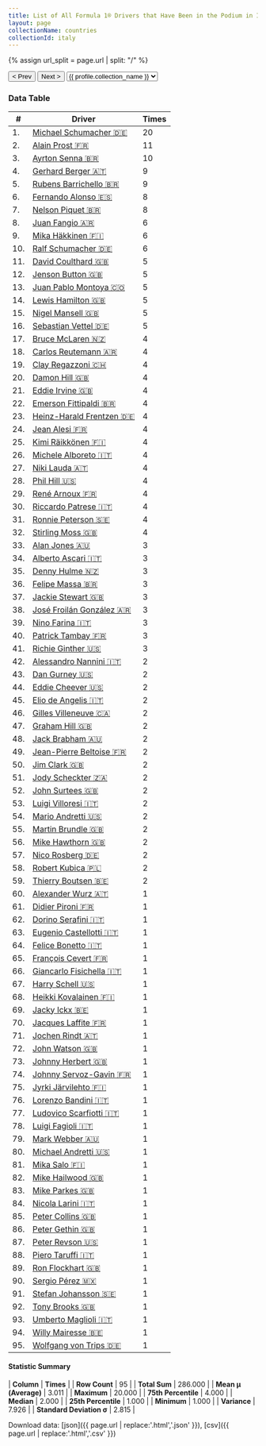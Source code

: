 ```yaml
---
title: List of All Formula 1® Drivers that Have Been in the Podium in Italy by Number of Times
layout: page
collectionName: countries
collectionId: italy
---
```


{% assign url_split = page.url | split: "/" %}
<div id="collection-navigation">
<button onclick="selector.options[selector.selectedIndex-1].value && (window.location = selector.options[selector.selectedIndex-1].value);">&lt; Prev</button>
<button onclick="selector.options[selector.selectedIndex+1].value && (window.location = selector.options[selector.selectedIndex+1].value);">Next &gt;</button>
<select id="selector" onchange="this.options[this.selectedIndex].value && (window.location = this.options[this.selectedIndex].value);">
  {% for collectionId in site.data[page.collectionName].refs %}
    {% if collectionId == page.collectionId %}
      {% assign selected = "selected" %}
    {% else %}
      {% assign selected = "" %}
    {% endif %}
    {% assign profile = site.data[page.collectionName][collectionId].profile %}
    <option value="/f1/{{ page.collectionName }}/{{ collectionId }}/{{ url_split[4] }}" {{ selected }}>{{ profile.collection_name }}</option>
  {% endfor %}
</select>
</div>

<canvas id="chart" width="400" height="180"></canvas>
<script>
var data = {
  "labels" : [
    "Michael Schumacher",
    "Alain Prost",
    "Ayrton Senna",
    "Gerhard Berger",
    "Rubens Barrichello",
    "Fernando Alonso",
    "Nelson Piquet",
    "Juan Fangio",
    "Mika Häkkinen",
    "Ralf Schumacher",
    "David Coulthard",
    "Jenson Button",
    "Juan Pablo Montoya",
    "Lewis Hamilton",
    "Nigel Mansell",
    "Sebastian Vettel",
    "Bruce McLaren",
    "Carlos Reutemann",
    "Clay Regazzoni",
    "Damon Hill",
    "Eddie Irvine",
    "Emerson Fittipaldi",
    "Heinz-Harald Frentzen",
    "Jean Alesi",
    "Kimi Räikkönen",
    "Michele Alboreto",
    "Niki Lauda",
    "Phil Hill",
    "René Arnoux",
    "Riccardo Patrese",
    "Ronnie Peterson",
    "Stirling Moss",
    "Alan Jones",
    "Alberto Ascari",
    "Denny Hulme",
    "Felipe Massa",
    "Jackie Stewart",
    "José Froilán González",
    "Nino Farina",
    "Patrick Tambay",
    "Richie Ginther",
    "Alessandro Nannini",
    "Dan Gurney",
    "Eddie Cheever",
    "Elio de Angelis",
    "Gilles Villeneuve",
    "Graham Hill",
    "Jack Brabham",
    "Jean-Pierre Beltoise",
    "Jim Clark",
    "Jody Scheckter",
    "John Surtees",
    "Luigi Villoresi",
    "Mario Andretti",
    "Martin Brundle",
    "Mike Hawthorn",
    "Nico Rosberg",
    "Robert Kubica",
    "Thierry Boutsen",
    "Alexander Wurz",
    "Didier Pironi",
    "Dorino Serafini",
    "Eugenio Castellotti",
    "Felice Bonetto",
    "François Cevert",
    "Giancarlo Fisichella",
    "Harry Schell",
    "Heikki Kovalainen",
    "Jacky Ickx",
    "Jacques Laffite",
    "Jochen Rindt",
    "John Watson",
    "Johnny Herbert",
    "Johnny Servoz-Gavin",
    "Jyrki Järvilehto",
    "Lorenzo Bandini",
    "Ludovico Scarfiotti",
    "Luigi Fagioli",
    "Mark Webber",
    "Michael Andretti",
    "Mika Salo",
    "Mike Hailwood",
    "Mike Parkes",
    "Nicola Larini",
    "Peter Collins",
    "Peter Gethin",
    "Peter Revson",
    "Piero Taruffi",
    "Ron Flockhart",
    "Sergio Pérez",
    "Stefan Johansson",
    "Tony Brooks",
    "Umberto Maglioli",
    "Willy Mairesse",
    "Wolfgang von Trips"
  ],
  "datasets" : [
    {
      "label" : "Times",
      "data" : [
        20,
        11,
        10,
        9,
        9,
        8,
        8,
        6,
        6,
        6,
        5,
        5,
        5,
        5,
        5,
        5,
        4,
        4,
        4,
        4,
        4,
        4,
        4,
        4,
        4,
        4,
        4,
        4,
        4,
        4,
        4,
        4,
        3,
        3,
        3,
        3,
        3,
        3,
        3,
        3,
        3,
        2,
        2,
        2,
        2,
        2,
        2,
        2,
        2,
        2,
        2,
        2,
        2,
        2,
        2,
        2,
        2,
        2,
        2,
        1,
        1,
        1,
        1,
        1,
        1,
        1,
        1,
        1,
        1,
        1,
        1,
        1,
        1,
        1,
        1,
        1,
        1,
        1,
        1,
        1,
        1,
        1,
        1,
        1,
        1,
        1,
        1,
        1,
        1,
        1,
        1,
        1,
        1,
        1,
        1
      ],
      "borderColor" : [
        "#1D181E",
        "#1D181E",
        "#1D181E",
        "#1D181E",
        "#1D181E",
        "#1D181E",
        "#1D181E",
        "#1D181E",
        "#1D181E",
        "#1D181E",
        "#1D181E",
        "#1D181E",
        "#1D181E",
        "#1D181E",
        "#1D181E",
        "#1D181E",
        "#1D181E",
        "#1D181E",
        "#1D181E",
        "#1D181E",
        "#1D181E",
        "#1D181E",
        "#1D181E",
        "#1D181E",
        "#1D181E",
        "#1D181E",
        "#1D181E",
        "#1D181E",
        "#1D181E",
        "#1D181E",
        "#1D181E",
        "#1D181E",
        "#1D181E",
        "#1D181E",
        "#1D181E",
        "#1D181E",
        "#1D181E",
        "#1D181E",
        "#1D181E",
        "#1D181E",
        "#1D181E",
        "#1D181E",
        "#1D181E",
        "#1D181E",
        "#1D181E",
        "#1D181E",
        "#1D181E",
        "#1D181E",
        "#1D181E",
        "#1D181E",
        "#1D181E",
        "#1D181E",
        "#1D181E",
        "#1D181E",
        "#1D181E",
        "#1D181E",
        "#1D181E",
        "#1D181E",
        "#1D181E",
        "#1D181E",
        "#1D181E",
        "#1D181E",
        "#1D181E",
        "#1D181E",
        "#1D181E",
        "#1D181E",
        "#1D181E",
        "#1D181E",
        "#1D181E",
        "#1D181E",
        "#1D181E",
        "#1D181E",
        "#1D181E",
        "#1D181E",
        "#1D181E",
        "#1D181E",
        "#1D181E",
        "#1D181E",
        "#1D181E",
        "#1D181E",
        "#1D181E",
        "#1D181E",
        "#1D181E",
        "#1D181E",
        "#1D181E",
        "#1D181E",
        "#1D181E",
        "#1D181E",
        "#1D181E",
        "#1D181E",
        "#1D181E",
        "#1D181E",
        "#1D181E",
        "#1D181E",
        "#1D181E"
      ],
      "borderWidth" : 1,
      "backgroundColor" : [
        "#9C8E8D",
        "#9C8E8D",
        "#9C8E8D",
        "#9C8E8D",
        "#9C8E8D",
        "#9C8E8D",
        "#9C8E8D",
        "#9C8E8D",
        "#9C8E8D",
        "#9C8E8D",
        "#9C8E8D",
        "#9C8E8D",
        "#9C8E8D",
        "#9C8E8D",
        "#9C8E8D",
        "#9C8E8D",
        "#9C8E8D",
        "#9C8E8D",
        "#9C8E8D",
        "#9C8E8D",
        "#9C8E8D",
        "#9C8E8D",
        "#9C8E8D",
        "#9C8E8D",
        "#9C8E8D",
        "#9C8E8D",
        "#9C8E8D",
        "#9C8E8D",
        "#9C8E8D",
        "#9C8E8D",
        "#9C8E8D",
        "#9C8E8D",
        "#9C8E8D",
        "#9C8E8D",
        "#9C8E8D",
        "#9C8E8D",
        "#9C8E8D",
        "#9C8E8D",
        "#9C8E8D",
        "#9C8E8D",
        "#9C8E8D",
        "#9C8E8D",
        "#9C8E8D",
        "#9C8E8D",
        "#9C8E8D",
        "#9C8E8D",
        "#9C8E8D",
        "#9C8E8D",
        "#9C8E8D",
        "#9C8E8D",
        "#9C8E8D",
        "#9C8E8D",
        "#9C8E8D",
        "#9C8E8D",
        "#9C8E8D",
        "#9C8E8D",
        "#9C8E8D",
        "#9C8E8D",
        "#9C8E8D",
        "#9C8E8D",
        "#9C8E8D",
        "#9C8E8D",
        "#9C8E8D",
        "#9C8E8D",
        "#9C8E8D",
        "#9C8E8D",
        "#9C8E8D",
        "#9C8E8D",
        "#9C8E8D",
        "#9C8E8D",
        "#9C8E8D",
        "#9C8E8D",
        "#9C8E8D",
        "#9C8E8D",
        "#9C8E8D",
        "#9C8E8D",
        "#9C8E8D",
        "#9C8E8D",
        "#9C8E8D",
        "#9C8E8D",
        "#9C8E8D",
        "#9C8E8D",
        "#9C8E8D",
        "#9C8E8D",
        "#9C8E8D",
        "#9C8E8D",
        "#9C8E8D",
        "#9C8E8D",
        "#9C8E8D",
        "#9C8E8D",
        "#9C8E8D",
        "#9C8E8D",
        "#9C8E8D",
        "#9C8E8D",
        "#9C8E8D"
      ]
    }
  ]
};
var options = {
  legend: {
    display: false
  },
  scales: {
    xAxes: [{
      ticks: {
        beginAtZero: true,
        maxRotation: 180,
        display: window.innerWidth > 800
      }
    }],
    yAxes: [{
      ticks: {
        beginAtZero: true
      }
    }]
  },
  onResize: function(chart, size) {
    chart.options.scales.xAxes[0].ticks.display = size.width > 800;
  }
};
var chart = new Chart("chart", {
    data: data,
    type: 'bar',
    options: options
});
</script>



### Data Table

| # | Driver | Times |
|--|--|--|
| 1. | [Michael Schumacher 🇩🇪](/f1/drivers/michael_schumacher) | 20 |
| 2. | [Alain Prost 🇫🇷](/f1/drivers/prost) | 11 |
| 3. | [Ayrton Senna 🇧🇷](/f1/drivers/senna) | 10 |
| 4. | [Gerhard Berger 🇦🇹](/f1/drivers/berger) | 9 |
| 5. | [Rubens Barrichello 🇧🇷](/f1/drivers/barrichello) | 9 |
| 6. | [Fernando Alonso 🇪🇸](/f1/drivers/alonso) | 8 |
| 7. | [Nelson Piquet 🇧🇷](/f1/drivers/piquet) | 8 |
| 8. | [Juan Fangio 🇦🇷](/f1/drivers/fangio) | 6 |
| 9. | [Mika Häkkinen 🇫🇮](/f1/drivers/hakkinen) | 6 |
| 10. | [Ralf Schumacher 🇩🇪](/f1/drivers/ralf_schumacher) | 6 |
| 11. | [David Coulthard 🇬🇧](/f1/drivers/coulthard) | 5 |
| 12. | [Jenson Button 🇬🇧](/f1/drivers/button) | 5 |
| 13. | [Juan Pablo Montoya 🇨🇴](/f1/drivers/montoya) | 5 |
| 14. | [Lewis Hamilton 🇬🇧](/f1/drivers/hamilton) | 5 |
| 15. | [Nigel Mansell 🇬🇧](/f1/drivers/mansell) | 5 |
| 16. | [Sebastian Vettel 🇩🇪](/f1/drivers/vettel) | 5 |
| 17. | [Bruce McLaren 🇳🇿](/f1/drivers/mclaren) | 4 |
| 18. | [Carlos Reutemann 🇦🇷](/f1/drivers/reutemann) | 4 |
| 19. | [Clay Regazzoni 🇨🇭](/f1/drivers/regazzoni) | 4 |
| 20. | [Damon Hill 🇬🇧](/f1/drivers/damon_hill) | 4 |
| 21. | [Eddie Irvine 🇬🇧](/f1/drivers/irvine) | 4 |
| 22. | [Emerson Fittipaldi 🇧🇷](/f1/drivers/emerson_fittipaldi) | 4 |
| 23. | [Heinz-Harald Frentzen 🇩🇪](/f1/drivers/frentzen) | 4 |
| 24. | [Jean Alesi 🇫🇷](/f1/drivers/alesi) | 4 |
| 25. | [Kimi Räikkönen 🇫🇮](/f1/drivers/raikkonen) | 4 |
| 26. | [Michele Alboreto 🇮🇹](/f1/drivers/alboreto) | 4 |
| 27. | [Niki Lauda 🇦🇹](/f1/drivers/lauda) | 4 |
| 28. | [Phil Hill 🇺🇸](/f1/drivers/phil_hill) | 4 |
| 29. | [René Arnoux 🇫🇷](/f1/drivers/arnoux) | 4 |
| 30. | [Riccardo Patrese 🇮🇹](/f1/drivers/patrese) | 4 |
| 31. | [Ronnie Peterson 🇸🇪](/f1/drivers/peterson) | 4 |
| 32. | [Stirling Moss 🇬🇧](/f1/drivers/moss) | 4 |
| 33. | [Alan Jones 🇦🇺](/f1/drivers/jones) | 3 |
| 34. | [Alberto Ascari 🇮🇹](/f1/drivers/ascari) | 3 |
| 35. | [Denny Hulme 🇳🇿](/f1/drivers/hulme) | 3 |
| 36. | [Felipe Massa 🇧🇷](/f1/drivers/massa) | 3 |
| 37. | [Jackie Stewart 🇬🇧](/f1/drivers/stewart) | 3 |
| 38. | [José Froilán González 🇦🇷](/f1/drivers/gonzalez) | 3 |
| 39. | [Nino Farina 🇮🇹](/f1/drivers/farina) | 3 |
| 40. | [Patrick Tambay 🇫🇷](/f1/drivers/tambay) | 3 |
| 41. | [Richie Ginther 🇺🇸](/f1/drivers/ginther) | 3 |
| 42. | [Alessandro Nannini 🇮🇹](/f1/drivers/nannini) | 2 |
| 43. | [Dan Gurney 🇺🇸](/f1/drivers/gurney) | 2 |
| 44. | [Eddie Cheever 🇺🇸](/f1/drivers/cheever) | 2 |
| 45. | [Elio de Angelis 🇮🇹](/f1/drivers/angelis) | 2 |
| 46. | [Gilles Villeneuve 🇨🇦](/f1/drivers/gilles_villeneuve) | 2 |
| 47. | [Graham Hill 🇬🇧](/f1/drivers/hill) | 2 |
| 48. | [Jack Brabham 🇦🇺](/f1/drivers/jack_brabham) | 2 |
| 49. | [Jean-Pierre Beltoise 🇫🇷](/f1/drivers/beltoise) | 2 |
| 50. | [Jim Clark 🇬🇧](/f1/drivers/clark) | 2 |
| 51. | [Jody Scheckter 🇿🇦](/f1/drivers/scheckter) | 2 |
| 52. | [John Surtees 🇬🇧](/f1/drivers/surtees) | 2 |
| 53. | [Luigi Villoresi 🇮🇹](/f1/drivers/villoresi) | 2 |
| 54. | [Mario Andretti 🇺🇸](/f1/drivers/mario_andretti) | 2 |
| 55. | [Martin Brundle 🇬🇧](/f1/drivers/brundle) | 2 |
| 56. | [Mike Hawthorn 🇬🇧](/f1/drivers/hawthorn) | 2 |
| 57. | [Nico Rosberg 🇩🇪](/f1/drivers/rosberg) | 2 |
| 58. | [Robert Kubica 🇵🇱](/f1/drivers/kubica) | 2 |
| 59. | [Thierry Boutsen 🇧🇪](/f1/drivers/boutsen) | 2 |
| 60. | [Alexander Wurz 🇦🇹](/f1/drivers/wurz) | 1 |
| 61. | [Didier Pironi 🇫🇷](/f1/drivers/pironi) | 1 |
| 62. | [Dorino Serafini 🇮🇹](/f1/drivers/serafini) | 1 |
| 63. | [Eugenio Castellotti 🇮🇹](/f1/drivers/castellotti) | 1 |
| 64. | [Felice Bonetto 🇮🇹](/f1/drivers/bonetto) | 1 |
| 65. | [François Cevert 🇫🇷](/f1/drivers/cevert) | 1 |
| 66. | [Giancarlo Fisichella 🇮🇹](/f1/drivers/fisichella) | 1 |
| 67. | [Harry Schell 🇺🇸](/f1/drivers/schell) | 1 |
| 68. | [Heikki Kovalainen 🇫🇮](/f1/drivers/kovalainen) | 1 |
| 69. | [Jacky Ickx 🇧🇪](/f1/drivers/ickx) | 1 |
| 70. | [Jacques Laffite 🇫🇷](/f1/drivers/laffite) | 1 |
| 71. | [Jochen Rindt 🇦🇹](/f1/drivers/rindt) | 1 |
| 72. | [John Watson 🇬🇧](/f1/drivers/watson) | 1 |
| 73. | [Johnny Herbert 🇬🇧](/f1/drivers/herbert) | 1 |
| 74. | [Johnny Servoz-Gavin 🇫🇷](/f1/drivers/gavin) | 1 |
| 75. | [Jyrki Järvilehto 🇫🇮](/f1/drivers/lehto) | 1 |
| 76. | [Lorenzo Bandini 🇮🇹](/f1/drivers/bandini) | 1 |
| 77. | [Ludovico Scarfiotti 🇮🇹](/f1/drivers/scarfiotti) | 1 |
| 78. | [Luigi Fagioli 🇮🇹](/f1/drivers/fagioli) | 1 |
| 79. | [Mark Webber 🇦🇺](/f1/drivers/webber) | 1 |
| 80. | [Michael Andretti 🇺🇸](/f1/drivers/andretti) | 1 |
| 81. | [Mika Salo 🇫🇮](/f1/drivers/salo) | 1 |
| 82. | [Mike Hailwood 🇬🇧](/f1/drivers/hailwood) | 1 |
| 83. | [Mike Parkes 🇬🇧](/f1/drivers/parkes) | 1 |
| 84. | [Nicola Larini 🇮🇹](/f1/drivers/larini) | 1 |
| 85. | [Peter Collins 🇬🇧](/f1/drivers/collins) | 1 |
| 86. | [Peter Gethin 🇬🇧](/f1/drivers/gethin) | 1 |
| 87. | [Peter Revson 🇺🇸](/f1/drivers/revson) | 1 |
| 88. | [Piero Taruffi 🇮🇹](/f1/drivers/taruffi) | 1 |
| 89. | [Ron Flockhart 🇬🇧](/f1/drivers/flockhart) | 1 |
| 90. | [Sergio Pérez 🇲🇽](/f1/drivers/perez) | 1 |
| 91. | [Stefan Johansson 🇸🇪](/f1/drivers/johansson) | 1 |
| 92. | [Tony Brooks 🇬🇧](/f1/drivers/brooks) | 1 |
| 93. | [Umberto Maglioli 🇮🇹](/f1/drivers/maglioli) | 1 |
| 94. | [Willy Mairesse 🇧🇪](/f1/drivers/mairesse) | 1 |
| 95. | [Wolfgang von Trips 🇩🇪](/f1/drivers/trips) | 1 |

#### Statistic Summary

| **Column** | **Times** |
| **Row Count** | 95 |
| **Total Sum** | 286.000 |
| **Mean μ (Average)** | 3.011 |
| **Maximum** | 20.000 |
| **75th Percentile** | 4.000 |
| **Median** | 2.000 |
| **25th Percentile** | 1.000 |
| **Minimum** | 1.000 |
| **Variance** | 7.926 |
| **Standard Deviation σ** | 2.815 |

Download data: [json]({{ page.url | replace:'.html','.json' }}), [csv]({{ page.url | replace:'.html','.csv' }})
